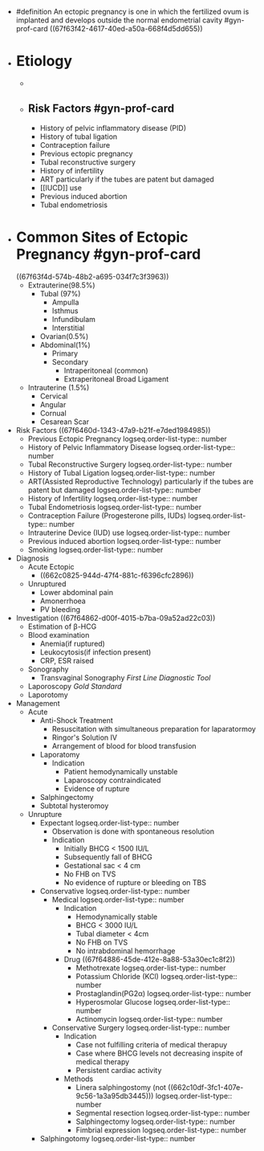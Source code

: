 - #definition An ectopic pregnancy is one in which the fertilized ovum is implanted and develops outside the normal endometrial cavity #gyn-prof-card
  ((67f63f42-4617-40ed-a50a-668f4d5dd655))
- # Etiology
	-
	- ## Risk Factors #gyn-prof-card
		- History of pelvic inflammatory disease (PID)
		- History of tubal ligation
		- Contraception failure
		- Previous ectopic pregnancy
		- Tubal reconstructive surgery
		- History of infertility
		- ART particularly if the tubes are patent but damaged
		- [[IUCD]] use
		- Previous induced abortion
		- Tubal endometriosis
- # Common Sites of Ectopic Pregnancy #gyn-prof-card
  ((67f63f4d-574b-48b2-a695-034f7c3f3963))
	- Extrauterine(98.5%)
		- Tubal (97%)
			- Ampulla
			- Isthmus
			- Infundibulam
			- Interstitial
		- Ovarian(0.5%)
		- Abdominal(1%)
			- Primary
			- Secondary
				- Intraperitoneal (common)
				- Extraperitoneal Broad Ligament
	- Intrauterine (1.5%)
		- Cervical
		- Angular
		- Cornual
		- Cesarean Scar
- Risk Factors
  ((67f6460d-1343-47a9-b21f-e7ded1984985))
	- Previous Ectopic Pregnancy
	  logseq.order-list-type:: number
	- History of Pelvic Inflammatory Disease
	  logseq.order-list-type:: number
	- Tubal Reconstructive Surgery
	  logseq.order-list-type:: number
	- History of Tubal Ligation
	  logseq.order-list-type:: number
	- ART(Assisted Reproductive Technology) particularly if the tubes are patent but damaged
	  logseq.order-list-type:: number
	- History of Infertility
	  logseq.order-list-type:: number
	- Tubal Endometriosis
	  logseq.order-list-type:: number
	- Contraception Failure (Progesterone pills, IUDs)
	  logseq.order-list-type:: number
	- Intrauterine Device (IUD) use
	  logseq.order-list-type:: number
	- Previous induced abortion
	  logseq.order-list-type:: number
	- Smoking
	  logseq.order-list-type:: number
- Diagnosis
	- Acute Ectopic
		- ((662c0825-944d-47f4-881c-f6396cfc2896))
	- Unruptured
		- Lower abdominal pain
		- Amonerrhoea
		- PV bleeding
- Investigation
  ((67f64862-d00f-4015-b7ba-09a52ad22c03))
	- Estimation of β-HCG
	- Blood examination
		- Anemia(if ruptured)
		- Leukocytosis(if infection present)
		- CRP, ESR raised
	- Sonography
		- Transvaginal Sonography
		  *First Line Diagnostic Tool*
	- Laporoscopy
	  *Gold Standard*
	- Laporotomy
- Management
	- Acute
		- Anti-Shock Treatment
			- Resuscitation with simultaneous preparation for laparatormoy
			- Ringor's Solution IV
			- Arrangement of blood for blood transfusion
		- Laporatomy
			- Indication
				- Patient hemodynamically unstable
				- Laparoscopy contraindicated
				- Evidence of rupture
		- Salphingectomy
		- Subtotal hysteromoy
	- Unrupture
		- Expectant
		  logseq.order-list-type:: number
			- Observation is done with spontaneous resolution
			- Indication
				- Initially BHCG < 1500 IU/L
				- Subsequently fall of BHCG
				- Gestational sac < 4 cm
				- No FHB on TVS
				- No evidence of rupture or bleeding on TBS
		- Conservative
		  logseq.order-list-type:: number
			- Medical
			  logseq.order-list-type:: number
				- Indication
					- Hemodynamically stable
					- BHCG < 3000 IU/L
					- Tubal diameter < 4cm
					- No FHB on TVS
					- No intrabdominal hemorrhage
				- Drug
				  ((67f64886-45de-412e-8a88-53a30ec1c8f2))
					- Methotrexate
					  logseq.order-list-type:: number
					- Potassium Chloride (KCl)
					  logseq.order-list-type:: number
					- Prostaglandin(PG2α)
					  logseq.order-list-type:: number
					- Hyperosmolar Glucose
					  logseq.order-list-type:: number
					- Actinomycin
					  logseq.order-list-type:: number
			- Conservative Surgery
			  logseq.order-list-type:: number
				- Indication
					- Case not fulfilling criteria of medical therapuy
					- Case where BHCG levels not decreasing inspite of medical therapy
					- Persistent cardiac activity
				- Methods
					- Linera salphingostomy (not ((662c10df-3fc1-407e-9c56-1a3a95db3445)))
					  logseq.order-list-type:: number
					- Segmental resection
					  logseq.order-list-type:: number
					- Salphingectomy
					  logseq.order-list-type:: number
					- Fimbrial expression
					  logseq.order-list-type:: number
		- Salphingotomy
		  logseq.order-list-type:: number